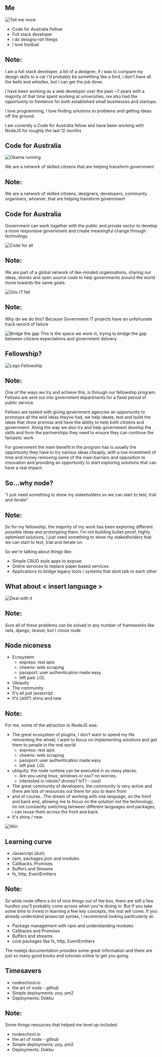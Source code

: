 ## Me
![Tell me more](./images/tell-me-more.gif)
* Code for Australia Fellow
* Full stack developer
* I do designy-ish things
* I love football

## Note:
I am a full stack developer, a bit of a designer, if i was to compare my design skills to a car i'd probably be something like a ford, i don't have all the bells and whistles, but I can get the job done.

I have been working as a web developer over the past ~7 years with a majority of that time spent working at universities, ive also had the opportunity to freelance for both established small businesses and startups.

I love programming, I love finding solutions to problems and getting ideas off the ground.

I am currently a Code for Australia fellow and have been working with NodeJS for roughly the last 12 months


## Code for Australia
![Obama running](./images/obama-running.gif)

We are a network of skilled citizens that are helping transform government
## Note:
We are a network of skilled citizens, designers, developers, community organisers, whoever, that are helping transform government

## Code for Australia
Government can work together with the public and private sector to develop a more responsive government and create meaningful change through technology.


![Code for all](./images/code-for-all.png)
## Note:
We are part of a global network of like-minded organisations, sharing our ideas, stories and open source code to help governments around the world move towards the same goals.


![Gov IT fail](./images/gov-it-fail.png)
## Note:
Why do we do this?
Because Government IT projects have an unfortunate track record of failure


![Bridge the gap](./images/bridge-the-gap.png)
This is the space we work in, trying to bridge the gap between citizens expectations and government delivery


## Fellowship?
![Lego Fellowship](./images/lego-fellowship.jpg)
## Note:
One of the ways we try and achieve this, is through our fellowship program. Fellows are sent out into government departments for a fixed period of public service.

Fellows are tasked with giving government agencies an opportunity to prototype all the wild ideas theyve had, we help ideate, test and build the ideas that show promise and have the ability to help both citizens and government. Along the way we also try and help government develop the skills and form the partnerships they need to ensure they can continue the fantastic work

For government the main benefit in the program has is usually the opportunity they have to try various ideas cheaply, with a  low investment of time and money removing some of the main barriers and opposition to innovation and providing an opportunity to start exploring solutions that can have a real impact.


## So...why node?
"I just need something to show my stakeholders so we can start to test, trial and iterate"
## Note:
So for my fellowship, the majority of my work has been exploring different possible ideas and prototyping them. I'm not building bullet-proof, highly optimised solutions, I just need something to show my stakedholders that we can start to test, trial and iterate on.

So we're talking about things like:
* Simple CRUD style apps to expose
* Online services to replace paper based services
* Applications to bridge legacy tools / systems that dont talk to each other


## What about < insert language >
![Deal with it](./images/deal-with-it.gif)

## Note:
Sure all of these problems can be solved in any number of frameworks like rails, django, laravel, but I chose node



## Node niceness
* Ecosystem
  - express: rest apis
  - cheerio: web scraping
  - passport: user authentication made easy  
  - left pad: LOL
* Ubiquity  
* The community
* It's all just javascript
* It's (still?) shiny and new

## Note:
For me, some of the attraction to NodeJS was:
* The great ecosystem of plugins, I don't want to spend my life reinventing the wheel, I want to focus on implementing solutions and get them to people in the real world
  - express: rest apis
  - cheerio: web scraping
  - passport: user authentication made easy  
  - left pad: LOL
* ubiquity: the node runtime can be executed in so many places.
  - Are you using linux, windows or osx? no worries.
  - interested in robots? drones? IoT? - cool!
* The great community of developers, the community is very active and there are lots of resources out there for you to learn from
* and of course...The dream of working with one language, on the front and back end, allowing me to focus on the solution not the technology, im not constantly switching between different languages and packages, i can reuse them across the front and back.
* It's shiny / new


![Win](./images/win-95.gif)


## Learning curve
* Javascript (duh)
* npm, packages.json and modules
* Callbacks, Promises
* Buffers and Streams
* fs, http, EventEmitters

## Note:
So while node offers a lot of nice things out of the box, there are still a few hurdles you'll probably come across when you're diving in. But if you take some time to invest in learning a few key concepts, the rest will come. If you already understand javascript syntax, I recommend looking particularily at:
- Package management with npm and understanding modules
- Callbacks and Promises
- Buffers and streams
- core packages like fs, http, EventEmitters

The nodejs documentation provides some great information and there are just so many good books and tutorials online to get you going.


## Timesavers
* nodeschool.io
* the art of node - github
* Simple deployments: psy, pm2
* Deployments: Dokku

## Note:
Some things resources that helped me level up included
* nodeschool.io
* the art of node - github
* Simple deployments: psy, pm2
* Deployments: Dokku
